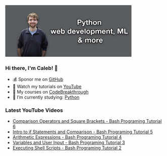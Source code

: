 <img src="github-cover-photo-my-face.jpg" width="400px" />

### Hi there, I'm Caleb! 🍛

- 💰 Sponor me on [GitHub](https://github.com/sponsors/CalebCurry)
- 🎥 Watch my tutorials on [YouTube](https://www.youtube.com/calebthevideomaker2)
- 📗 My courses on [CodeBreakthrough](https://www.codebreakthrough.com)
- 🤔 I’m currently studying: [Python](https://www.youtube.com/watch?v=s3IvdkCq2_c&t=4254s)

### Latest YouTube Videos
<!-- YOUTUBE:START -->
- [Comparison Operators and Square Brackets - Bash Programing Tutorial 6](https://www.youtube.com/watch?v=XSLj65wnP90)
- [Intro to if Statements and Comparison - Bash Programing Tutorial 5](https://www.youtube.com/watch?v=in7EmB9Wfhc)
- [Arithmetic Expressions - Bash Programing Tutorial 4](https://www.youtube.com/watch?v=rjuB3X8MOQc)
- [Variables and User Input - Bash Programing Tutorial 3](https://www.youtube.com/watch?v=i8x71ykX2k4)
- [Executing Shell Scripts - Bash Programing Tutorial 2](https://www.youtube.com/watch?v=f9cfyhOcf_s)
<!-- YOUTUBE:END -->
